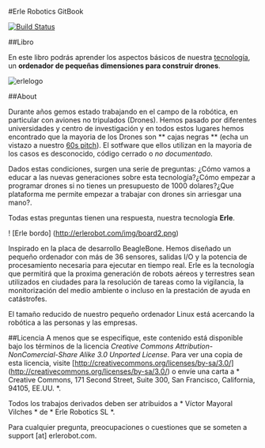 #Erle Robotics GitBook

[![Build Status](https://www.gitbook.io/button/status/book/gitbookio/javascript)](https://www.gitbook.io/book/gitbookio/javascript/activity)

##Libro

En este libro podrás aprender los aspectos básicos de nuestra [tecnología](http://erlerobot.com), un **ordenador de pequeñas dimensiones para construir drones**.

![erlelogo](http://erlerobot.com/img/erlelogo2.png)


##About

Durante años gemos estado trabajando en el campo de la robótica, en particular con aviones no tripulados (Drones). Hemos pasado por diferentes universidades y centro de investigación y en todos estos lugares hemos encontrado que la mayoria de los Drones son ** cajas negras ** (echa un vistazo a nuestro [60s pitch](https://www.youtube.com/watch?v=tKAqjyXaC18)). El sotfware que ellos utilizan en la mayoria de los casos es desconocido, código cerrado o *no documentado*.

Dados estas condiciones, surgen una serie de preguntas: ¿Cómo vamos a educar a las nuevas generaciones sobre esta tecnología?¿Cómo empezar a programar drones si no tienes un presupuesto de 1000 dolares?¿Que plataforma me permite empezar a trabajar con drones sin arriesgar una mano?.

Todas estas preguntas tienen una respuesta, nuestra tecnología **Erle**.

! [Erle bordo] (http://erlerobot.com/img/board2.png) 

Inspirado en la placa de desarrollo BeagleBone. Hemos diseñado un pequeño ordenador con más de 36 sensores, salidas I/O y la potencia de procesamiento necesaria para ejecutar en tiempo real. Erle es la tecnología que permitirá que la proxima generación de robots aéreos y terrestres sean utilizados en ciudades para la resolución de tareas como la vigilancia, la monitorización del medio ambiente o incluso en la prestación de ayuda en catástrofes.

El tamaño reducido de nuestro pequeño ordenador Linux está acercando la robótica a las personas y las empresas.


##Licencia
A menos que se especifique, este contenido está disponible bajo los términos de la licencia *Creative Commons Attribution-NonComercial-Share Alike 3.0 Unported License*.
Para ver una copia de esta licencia, visite [http://creativecommons.org/licenses/by-sa/3.0/] (http://creativecommons.org/licenses/by-sa/3.0/) o envíe una carta a * Creative Commons, 171 Second Street, Suite 300, San Francisco, California, 94105, EE.UU. *. 

Todos los trabajos derivados deben ser atribuidos a * Víctor Mayoral Vilches * de * Erle Robotics SL *. 

Para cualquier pregunta, preocupaciones o cuestiones que se someten a support [at] erlerobot.com.
